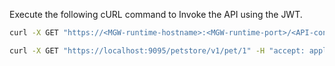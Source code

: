 
Execute the following cURL command to Invoke the API using the JWT.

 ``` bash tab="Format"
 curl -X GET "https://<MGW-runtime-hostname>:<MGW-runtime-port>/<API-context>/<API-resource>" -H "accept:application/xml" -H "Authorization:Bearer $TOKEN" -k
 ```
 
 ``` bash tab="Example"
 curl -X GET "https://localhost:9095/petstore/v1/pet/1" -H "accept: application/xml" -H "Authorization:Bearer $TOKEN" -k
 ```
 
